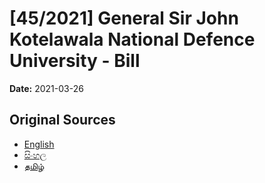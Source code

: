 # [45/2021] General Sir John Kotelawala National Defence University - Bill

**Date:** 2021-03-26

## Original Sources

- [English](https://documents.gov.lk/view/bills/2021/3/45-2021_E.pdf)
- [සිංහල](https://documents.gov.lk/view/bills/2021/3/45-2021_S.pdf)
- [தமிழ்](https://documents.gov.lk/view/bills/2021/3/45-2021_T.pdf)
